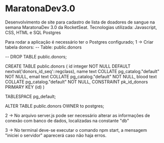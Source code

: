 # MaratonaDev3.0
Desenvolvimento de site para cadastro de lista de doadores de sangue na semana MaratonaDev 3.0 da RocketSeat. Tecnologias utilizada: Javascript, CSS, HTML e SQL Postgres

Para rodar a aplicação é necessário ter o Postgres configurado;
1 → Criar tabela donors: 
-- Table: public.donors

-- DROP TABLE public.donors;

CREATE TABLE public.donors
(
    id integer NOT NULL DEFAULT nextval('donors_id_seq'::regclass),
    name text COLLATE pg_catalog."default" NOT NULL,
    email text COLLATE pg_catalog."default" NOT NULL,
    blood text COLLATE pg_catalog."default" NOT NULL,
    CONSTRAINT pk_id_donors PRIMARY KEY (id)
)

TABLESPACE pg_default;

ALTER TABLE public.donors
    OWNER to postgres;

2 → No arquivo server.js pode ser necessário alterar as informações de conexão com banco de dados, localizadas na constante "db"

3 → No terminal deve-se executar o comando npm start, a mensagem "iniciei o servidor" aparecerá caso não haja erros.
    
